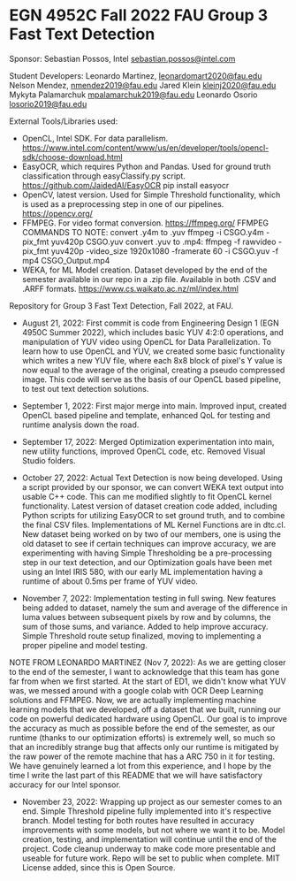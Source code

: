 # EGN 4952C Fall 2022 FAU Group 3 Fast Text Detection

Sponsor: Sebastian Possos, Intel
sebastian.possos@intel.com

Student Developers:
Leonardo Martinez,	leonardomart2020@fau.edu
Nelson Mendez,		nmendez2019@fau.edu
Jared Klein 		kleinj2020@fau.edu
Mykyta Palamarchuk 	mpalamarchuk2019@fau.edu
Leonardo Osorio 	losorio2019@fau.edu

External Tools/Libraries used:
- OpenCL, Intel SDK. For data parallelism.
https://www.intel.com/content/www/us/en/developer/tools/opencl-sdk/choose-download.html
- EasyOCR, which requires Python and Pandas. Used for ground truth classification through easyClassify.py script.
https://github.com/JaidedAI/EasyOCR
pip install easyocr
- OpenCV, latest version. Used for Simple Threshold functionality, which is used as a preprocessing step in one of our pipelines.
https://opencv.org/
- FFMPEG. For video format conversion.
https://ffmpeg.org/
FFMPEG COMMANDS TO NOTE:
convert .y4m to .yuv
ffmpeg -i CSGO.y4m -pix_fmt yuv420p CSGO.yuv
convert .yuv to .mp4:
ffmpeg -f rawvideo -pix_fmt yuv420p -video_size 1920x1080 -framerate 60 -i CSGO.yuv -f mp4 CSGO_Output.mp4
- WEKA, for ML Model creation. Dataset developed by the end of the semester available in our repo in a .zip file.
Available in both .CSV and .ARFF formats.
https://www.cs.waikato.ac.nz/ml/index.html

Repository for Group 3 Fast Text Detection, Fall 2022, at FAU.

- August 21, 2022: First commit is code from Engineering Design 1 (EGN 4950C Summer 2022), which includes basic YUV 4:2:0 operations,
and manipulation of YUV video using OpenCL for Data Parallelization. To learn how to use OpenCL and YUV, we created some basic functionality
which writes a new YUV file, where each 8x8 block of pixel's Y value is now equal to the average of the original, creating a pseudo
compressed image. This code will serve as the basis of our OpenCL based pipeline, to test out text detection solutions.

- September 1, 2022: First major merge into main. Improved input, created OpenCL based pipeline and template, enhanced QoL for testing and runtime
analysis down the road.

- September 17, 2022: Merged Optimization experimentation into main, new utility functions, improved OpenCL code, etc. Removed Visual Studio folders.

- October 27, 2022: Actual Text Detection is now being developed. Using a script provided by our sponsor, we can convert WEKA text output into usable C++ code. This can me modified slightly to fit OpenCL kernel functionality. Latest version of dataset creation code added, including Python scripts for utilizing EasyOCR to set ground truth, and to combine the final CSV files. Implementations of ML Kernel Functions are in dtc.cl. New dataset being worked on by two of our members, one is using the old dataset to see if certain techniques can improve accuracy, we are experimenting with having Simple Thresholding be a pre-processing step in our text detection, and our Optimization goals have been met using an Intel IRIS 580, with our early ML implementation having a runtime of about 0.5ms per frame of YUV video.

- November 7, 2022: Implementation testing in full swing. New features being added to dataset, namely the sum and average of the difference in luma values between subsequent pixels by row and by columns, the sum of those sums, and variance. Added to help improve accuracy. Simple Threshold route setup finalized, moving to implementing a proper pipeline and model testing.

NOTE FROM LEONARDO MARTINEZ (Nov 7, 2022): As we are getting closer to the end of the semester, I want to acknowledge that this team has gone far from when we first started. At the start of ED1, we didn't know what YUV was, we messed around with a google colab with OCR Deep Learning solutions and FFMPEG. Now, we are actually implementing machine learning models that we developed, off a dataset that we built, running our code on powerful dedicated hardware using OpenCL. Our goal is to improve the accuracy as much as possible before the end of the semester, as our runtime (thanks to our optimization efforts) is extremely well, so much so that an incredibly strange bug that affects only our runtime is mitigated by the raw power of the remote machine that has a ARC 750 in it for testing. We have genuinely learned a lot from this experience, and I hope by the time I write the last part of this README that we will have satisfactory accuracy for our Intel sponsor.

- November 23, 2022: Wrapping up project as our semester comes to an end. Simple Threshold pipeline fully implemented into it's respective branch. Model testing for both routes have resulted in accuracy improvements with some models, but not where we want it to be. Model creation, testing, and implementation will continue until the end of the project. Code cleanup underway to make code more presentable and useable for future work. Repo will be set to public when complete. MIT License added, since this is Open Source.